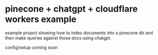 # pinecone + chatgpt + cloudflare workers example

example project showing how to index documents into a pinecone db and then make queries against those docs using chatgpt.

config/setup coming soon